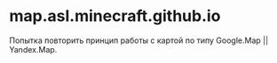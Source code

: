 # map.asl.minecraft.github.io
Попытка повторить принцип работы с картой по типу Google.Map || Yandex.Map.
